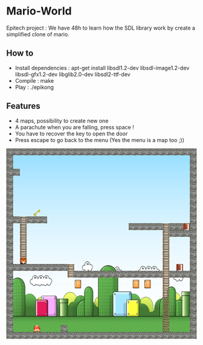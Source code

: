 # Mario-World

Epitech project : We have 48h to learn how the SDL library work by create a simplified clone of mario.

## How to
* Install dependencies : apt-get install libsdl1.2-dev libsdl-image1.2-dev libsdl-gfx1.2-dev libglib2.0-dev libsdl2-ttf-dev
* Compile : make
* Play : ./epikong

## Features
* 4 maps, possibility to create new one
* A parachute when you are falling, press space !
* You have to recover the key to open the door
* Press escape to go back to the menu (Yes the menu is a map too ;))

![alt text](https://github.com/Aschen/Mario-World/raw/master/screenshot.png "screenshot")